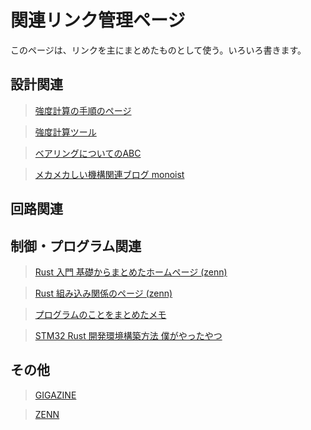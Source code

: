 # 関連リンク管理ページ
このページは、リンクを主にまとめたものとして使う。いろいろ書きます。
## 設計関連
>[強度計算の手順のページ](https://kawahara-zakki.com/allowable-stress/#i-9)

>[強度計算ツール](https://seihin-sekkei.com/calculation-tool/)

>[ベアリングについてのABC](https://www.nsk.com/jp-ja/tools-resources/abc-bearings/)

>[メカメカしい機構関連ブログ monoist](https://monoist.itmedia.co.jp/mn/series/207/spv/)

## 回路関連
>
## 制御・プログラム関連
>[Rust 入門 基礎からまとめたホームページ (zenn)](https://zenn.dev/mebiusbox/books/22d4c1ed9b0003/viewer/6d5875)

>[Rust 組み込み関係のページ (zenn)](https://zenn.dev/oyatomo/articles/56c468e3dae152)

>[プログラムのことをまとめたメモ](programs-memo.md)

>[STM32 Rust 開発環境構築方法 僕がやったやつ](https://zeptoelecdesign.com/rust-embedded2/)

## その他
>[GIGAZINE](https://gigazine.net/)

>[ZENN](https://zenn.dev/)